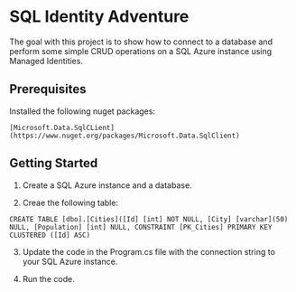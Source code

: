 # SQL Identity Adventure

The goal with this project is to show how to connect to a database and perform some simple CRUD operations on a SQL Azure instance using Managed Identities.

## Prerequisites
Installed the following nuget packages:

```
[Microsoft.Data.SqlCLient] (https://www.nuget.org/packages/Microsoft.Data.SqlClient)
```

## Getting Started

1. Create a SQL Azure instance and a database.

2. Creae the following table:

```
CREATE TABLE [dbo].[Cities]([Id] [int] NOT NULL, [City] [varchar](50) NULL, [Population] [int] NULL, CONSTRAINT [PK_Cities] PRIMARY KEY CLUSTERED ([Id] ASC)
```

3. Update the code in the Program.cs file with the connection string to your SQL Azure instance.

4. Run the code.